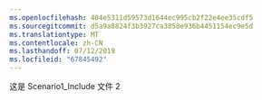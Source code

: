 ```yaml
---
ms.openlocfilehash: 404e5311d59573d1644ec995cb2f22e4ee35cdf5
ms.sourcegitcommit: d5a9a8824f3b3927ca3858e936b4451154ec9e5d
ms.translationtype: MT
ms.contentlocale: zh-CN
ms.lasthandoff: 07/12/2019
ms.locfileid: "67845492"
---
```

这是 Scenario1_Include 文件 2
